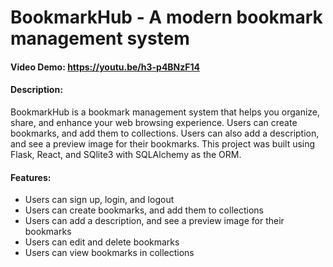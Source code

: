 # BookmarkHub - A modern bookmark management system
#### Video Demo: https://youtu.be/h3-p4BNzF14
#### Description: 
BookmarkHub is a bookmark management system that helps you organize, share, and enhance your web browsing experience.
Users can create bookmarks, and add them to collections.
Users can also add a description, and see a preview image for their bookmarks.
This project was built using Flask, React, and SQlite3 with SQLAlchemy as the ORM.

#### Features:
- Users can sign up, login, and logout
- Users can create bookmarks, and add them to collections
- Users can add a description, and see a preview image for their bookmarks
- Users can edit and delete bookmarks
- Users can view bookmarks in collections
